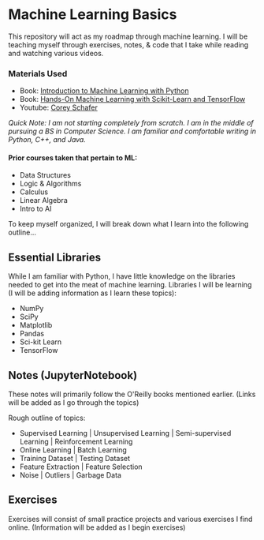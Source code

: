 # Machine Learning Basics
This repository will act as my roadmap through machine learning. I will be teaching myself through exercises, notes, & code that I take while reading and watching various videos.

### Materials Used
* Book: [Introduction to Machine Learning with Python](https://www.oreilly.com/library/view/introduction-to-machine/9781449369880/)
* Book: [Hands-On Machine Learning with Scikit-Learn and TensorFlow](https://www.oreilly.com/library/view/hands-on-machine-learning/9781491962282/)
* Youtube: [Corey Schafer](https://www.youtube.com/user/schafer5)

*Quick Note: I am not starting completely from scratch. I am in the middle of pursuing a BS in Computer Science. I am familiar and comfortable writing in Python, C++, and Java.*

#### Prior courses taken that pertain to ML:
  * Data Structures
  * Logic & Algorithms
  * Calculus
  * Linear Algebra
  * Intro to AI

To keep myself organized, I will break down what I learn into the following outline...
## Essential Libraries
While I am familiar with Python, I have little knowledge on the libraries needed to get into the meat of machine learning.
Libraries I will be learning (I will be adding information as I learn these topics):
* NumPy
* SciPy
* Matplotlib
* Pandas
* Sci-kit Learn
* TensorFlow

## Notes (JupyterNotebook)
These notes will primarily follow the O'Reilly books mentioned earlier. 
(Links will be added as I go through the topics)

Rough outline of topics:
* Supervised Learning | Unsupervised Learning | Semi-supervised Learning | Reinforcement Learning
* Online Learning | Batch Learning
* Training Dataset | Testing Dataset
* Feature Extraction | Feature Selection
* Noise | Outliers | Garbage Data



## Exercises
Exercises will consist of small practice projects and various exercises I find online.
(Information will be added as I begin exercises)
